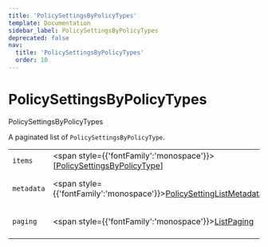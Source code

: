 ```yaml
---
title: 'PolicySettingsByPolicyTypes'
template: Documentation
sidebar_label: PolicySettingsByPolicyTypes
deprecated: false
nav:
  title: 'PolicySettingsByPolicyTypes'
  order: 10
---
```


# PolicySettingsByPolicyTypes

<div style={{'fontFamily':'monospace'}}><span style={{'fontSize':'1.5rem','fontWeight':500}}>PolicySettingsByPolicyTypes</span></div>



A paginated list of `PolicySettingsByPolicyType`.

| | | |
| -- | -- | -- |
| `items` | <span style={{'fontFamily':'monospace'}}>[<a href="/guardrails/docs/reference/graphql/object/PolicySettingsByPolicyType">PolicySettingsByPolicyType</a>]</span> | The `items` for this page of `PolicySettingsByPolicyTypes`. |
| `metadata` | <span style={{'fontFamily':'monospace'}}><a href="/guardrails/docs/reference/graphql/object/PolicySettingListMetadata">PolicySettingListMetadata</a></span> | List metadata information for the instance of `PolicySettingsByPolicyTypes`. |
| `paging` | <span style={{'fontFamily':'monospace'}}><a href="/guardrails/docs/reference/graphql/object/ListPaging">ListPaging</a></span> | The `paging` information for this page of `PolicySettingsByPolicyTypes`. |